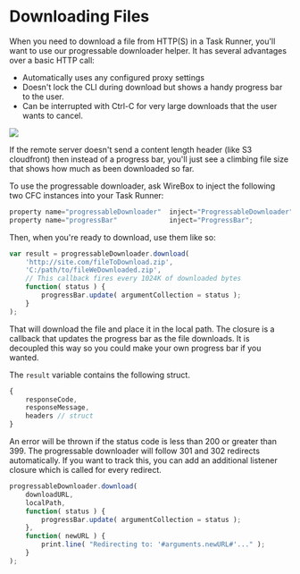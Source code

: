 # Downloading Files

When you need to download a file from HTTP(S) in a Task Runner, you'll want to use our progressable downloader helper.  It has several advantages over a basic HTTP call:

* Automatically uses any configured proxy settings
* Doesn't lock the CLI during download but shows a handy progress bar to the user.
* Can be interrupted with Ctrl-C for very large downloads that the user wants to cancel.

![](https://blobscdn.gitbook.com/v0/b/gitbook-28427.appspot.com/o/assets%2F-LA-UVvV3\_TgzQyCXMWK%2F-LJqkgVkgGKH6jzjAWle%2F-LJqmUntaqD34N2yZ8nC%2Fimage.png?alt=media\&token=54f8d3e5-19d8-4c15-b357-227212c2bcf6)

If the remote server doesn't send a content length header (like S3 cloudfront) then instead of a progress bar, you'll just see a climbing file size that shows how much as been downloaded so far.

To use the progressable downloader, ask WireBox to inject the following two CFC instances into your Task Runner:

```javascript
property name="progressableDownloader" 	inject="ProgressableDownloader";
property name="progressBar" 			inject="ProgressBar";
```

Then, when you're ready to download, use them like so:

```javascript
var result = progressableDownloader.download(
	'http://site.com/fileToDownload.zip',
	'C:/path/to/fileWeDownloaded.zip',
	// This callback fires every 1024K of downloaded bytes
	function( status ) {
		progressBar.update( argumentCollection = status );
	}
);
```

That will download the file and place it in the local path.  The closure is a callback that updates the progress bar as the file downloads.  It is decoupled this way so you could make your own progress bar if you wanted.

The `result` variable contains the following struct.

```javascript
{
	responseCode,
	responseMessage,
	headers // struct
}
```

An error will be thrown if the status code is less than 200 or greater than 399. The progressable downloader will follow 301 and 302 redirects automatically.  If you want to track this, you can add an additional listener closure which is called for every redirect.&#x20;

```javascript
progressableDownloader.download(
	downloadURL,
	localPath,
	function( status ) {
		progressBar.update( argumentCollection = status );
	},
	function( newURL ) {
		print.line( "Redirecting to: '#arguments.newURL#'..." );
	}
);
```
